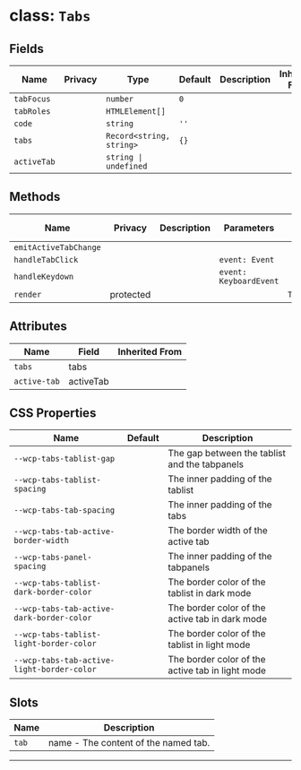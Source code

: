 # class: `Tabs`

## Fields

| Name        | Privacy | Type                     | Default | Description | Inherited From |
| ----------- | ------- | ------------------------ | ------- | ----------- | -------------- |
| `tabFocus`  |         | `number`                 | `0`     |             |                |
| `tabRoles`  |         | `HTMLElement[]`          |         |             |                |
| `code`      |         | `string`                 | `''`    |             |                |
| `tabs`      |         | `Record<string, string>` | `{}`    |             |                |
| `activeTab` |         | `string \| undefined`    |         |             |                |

## Methods

| Name                  | Privacy   | Description | Parameters             | Return           | Inherited From |
| --------------------- | --------- | ----------- | ---------------------- | ---------------- | -------------- |
| `emitActiveTabChange` |           |             |                        |                  |                |
| `handleTabClick`      |           |             | `event: Event`         |                  |                |
| `handleKeydown`       |           |             | `event: KeyboardEvent` |                  |                |
| `render`              | protected |             |                        | `TemplateResult` |                |

## Attributes

| Name         | Field     | Inherited From |
| ------------ | --------- | -------------- |
| `tabs`       | tabs      |                |
| `active-tab` | activeTab |                |

## CSS Properties

| Name                                       | Default | Description                                      |
| ------------------------------------------ | ------- | ------------------------------------------------ |
| `--wcp-tabs-tablist-gap`                   |         | The gap between the tablist and the tabpanels    |
| `--wcp-tabs-tablist-spacing`               |         | The inner padding of the tablist                 |
| `--wcp-tabs-tab-spacing`                   |         | The inner padding of the tabs                    |
| `--wcp-tabs-tab-active-border-width`       |         | The border width of the active tab               |
| `--wcp-tabs-panel-spacing`                 |         | The inner padding of the tabpanels               |
| `--wcp-tabs-tablist-dark-border-color`     |         | The border color of the tablist in dark mode     |
| `--wcp-tabs-tab-active-dark-border-color`  |         | The border color of the active tab in dark mode  |
| `--wcp-tabs-tablist-light-border-color`    |         | The border color of the tablist in light mode    |
| `--wcp-tabs-tab-active-light-border-color` |         | The border color of the active tab in light mode |

## Slots

| Name  | Description                          |
| ----- | ------------------------------------ |
| `tab` | name - The content of the named tab. |

<hr/>
